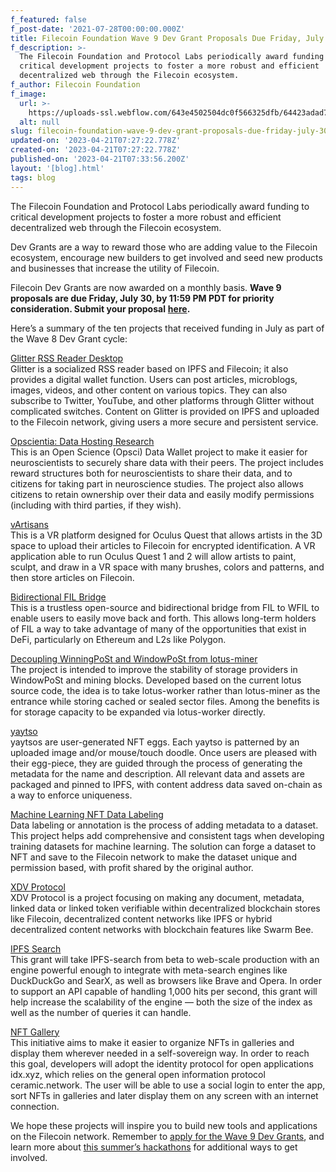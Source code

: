 ```yaml
---
f_featured: false
f_post-date: '2021-07-28T00:00:00.000Z'
title: Filecoin Foundation Wave 9 Dev Grant Proposals Due Friday, July 30
f_description: >-
  The Filecoin Foundation and Protocol Labs periodically award funding to
  critical development projects to foster a more robust and efficient
  decentralized web through the Filecoin ecosystem.
f_author: Filecoin Foundation
f_image:
  url: >-
    https://uploads-ssl.webflow.com/643e4502504dc0f566325dfb/64423adad7488e2d12b03c4c_0-p0cj9xkwk4w40hph.png
  alt: null
slug: filecoin-foundation-wave-9-dev-grant-proposals-due-friday-july-30
updated-on: '2023-04-21T07:27:22.778Z'
created-on: '2023-04-21T07:27:22.778Z'
published-on: '2023-04-21T07:33:56.200Z'
layout: '[blog].html'
tags: blog
---
```


The Filecoin Foundation and Protocol Labs periodically award funding to critical development projects to foster a more robust and efficient decentralized web through the Filecoin ecosystem.

Dev Grants are a way to reward those who are adding value to the Filecoin ecosystem, encourage new builders to get involved and seed new products and businesses that increase the utility of Filecoin.

Filecoin Dev Grants are now awarded on a monthly basis. **Wave 9 proposals are due Friday, July 30, by 11:59 PM PDT for priority consideration. Submit your proposal** [**here**](https://github.com/filecoin-project/devgrants#-how-to-apply)**.**

Here’s a summary of the ten projects that received funding in July as part of the Wave 8 Dev Grant cycle:

[Glitter RSS Reader Desktop](https://github.com/tedl-1990/devgrants/blob/glitter-desktop/open-grant-proposals/glitter-desktop.md)  
Glitter is a socialized RSS reader based on IPFS and Filecoin; it also provides a digital wallet function. Users can post articles, microblogs, images, videos, and other content on various topics. They can also subscribe to Twitter, YouTube, and other platforms through Glitter without complicated switches. Content on Glitter is provided on IPFS and uploaded to the Filecoin network, giving users a more secure and persistent service.

[Opscientia: Data Hosting Research](https://github.com/XandraMcC/devgrants/blob/master/open-grant-proposals/open-proposal-opscientia.md)  
This is an Open Science (Opsci) Data Wallet project to make it easier for neuroscientists to securely share data with their peers. The project includes reward structures both for neuroscientists to share their data, and to citizens for taking part in neuroscience studies. The project also allows citizens to retain ownership over their data and easily modify permissions (including with third parties, if they wish).

[vArtisans](https://github.com/aldenpang/devgrants/blob/master/open-grant-proposals/open-proposal-vartisans.md)  
This is a VR platform designed for Oculus Quest that allows artists in the 3D space to upload their articles to Filecoin for encrypted identification. A VR application able to run Oculus Quest 1 and 2 will allow artists to paint, sculpt, and draw in a VR space with many brushes, colors and patterns, and then store articles on Filecoin.

[Bidirectional FIL Bridge](https://github.com/wbnns/devgrants/blob/master/open-grant-proposals/open-proposal-wrapped-filecoin.md)  
This is a trustless open-source and bidirectional bridge from FIL to WFIL to enable users to easily move back and forth. This allows long-term holders of FIL a way to take advantage of many of the opportunities that exist in DeFi, particularly on Ethereum and L2s like Polygon.

[Decoupling WinningPoSt and WindowPoSt from lotus-miner](https://github.com/siriusmz/devgrants/blob/master/open-grant-proposals/open-proposal-Improve-stability-of-miner.md)  
The project is intended to improve the stability of storage providers in WindowPoSt and mining blocks. Developed based on the current lotus source code, the idea is to take lotus-worker rather than lotus-miner as the entrance while storing cached or sealed sector files. Among the benefits is for storage capacity to be expanded via lotus-worker directly.

[yaytso](https://github.com/aklevecz/devgrants/blob/patch-1/open-grant-proposals/open-proposal-template.md)  
yaytsos are user-generated NFT eggs. Each yaytso is patterned by an uploaded image and/or mouse/touch doodle. Once users are pleased with their egg-piece, they are guided through the process of generating the metadata for the name and description. All relevant data and assets are packaged and pinned to IPFS, with content address data saved on-chain as a way to enforce uniqueness.

[Machine Learning NFT Data Labeling](https://github.com/TuninsightBlockchain/devgrants/blob/master/open-grant-proposals/open-proposal-Machine%20Learning%20labled%20Dataset%20NFT%20storage%20and%20sharing%20via%20IPFS_Filecoin.md)  
Data labeling or annotation is the process of adding metadata to a dataset. This project helps add comprehensive and consistent tags when developing training datasets for machine learning. The solution can forge a dataset to NFT and save to the Filecoin network to make the dataset unique and permission based, with profit shared by the original author.

[XDV Protocol](https://github.com/molekilla/devgrants/blob/patch-3/open-grant-proposals/open-proposal-xdv.md)  
XDV Protocol is a project focusing on making any document, metadata, linked data or linked token verifiable within decentralized blockchain stores like Filecoin, decentralized content networks like IPFS or hybrid decentralized content networks with blockchain features like Swarm Bee.

[IPFS Search](https://github.com/ipfs-search/devgrants/blob/rfp-ipfs-search-scale-out/open-grant-proposals/ipfs-search-scale-out.md)  
This grant will take IPFS-search from beta to web-scale production with an engine powerful enough to integrate with meta-search engines like DuckDuckGo and SearX, as well as browsers like Brave and Opera. In order to support an API capable of handling 1,000 hits per second, this grant will help increase the scalability of the engine — both the size of the index as well as the number of queries it can handle.

[NFT Gallery](https://github.com/froid1911/devgrants/blob/master/open-grant-proposals/open-proposal-nft-gallery.md)  
This initiative aims to make it easier to organize NFTs in galleries and display them wherever needed in a self-sovereign way. In order to reach this goal, developers will adopt the identity protocol for open applications idx.xyz, which relies on the general open information protocol ceramic.network. The user will be able to use a social login to enter the app, sort NFTs in galleries and later display them on any screen with an internet connection.

We hope these projects will inspire you to build new tools and applications on the Filecoin network. Remember to [apply for the Wave 9 Dev Grants](https://github.com/filecoin-project/devgrants#-how-to-apply), and learn more about [this summer’s hackathons](https://filecoinfoundation.medium.com/hack-away-in-summer-2021-98089b9538b2) for additional ways to get involved.
